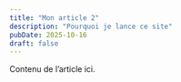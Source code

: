 ```yaml
---
title: "Mon article 2"
description: "Pourquoi je lance ce site"
pubDate: 2025-10-16
draft: false
---
```

Contenu de l’article ici.